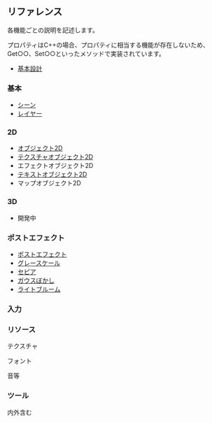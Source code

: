 ﻿## リファレンス

各機能ごとの説明を記述します。

プロパティはC++の場合、プロパティに相当する機能が存在しないため、Get○○、Set○○といったメソッドで実装されています。

* [基本設計](./BasicDesign.md)

### 基本

* [シーン](./Basic/Scene.md)
* [レイヤー](./Basic/Layer.md)

### 2D

* [オブジェクト2D](./2D/Object2D.md)
* [テクスチャオブジェクト2D](./2D/TextureObject2D.md)
* エフェクトオブジェクト2D
* [テキストオブジェクト2D](./2D/TextObject2D.md)
* マップオブジェクト2D

### 3D

* 開発中

### ポストエフェクト

* [ポストエフェクト](./PostEffect/PostEffect.md)
* [グレースケール](./PostEffect/PostEffectGrayScale.md)
* [セピア](./PostEffect/PostEffectSepia.md)
* [ガウスぼかし](./PostEffect/PostEffectGaussianBlur.md)
* [ライトブルーム](./PostEffect/PostEffectLightBloom.md)

### 入力

### リソース

テクスチャ

フォント

音等

### ツール

内外含む
